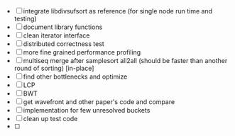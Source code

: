 - [ ] integrate libdivsufsort as reference (for single node run time and
      testing)
- [ ] document library functions
- [ ] clean iterator interface
- [ ] distributed correctness test
- [ ] more fine grained performance profiling
- [ ] multiseq merge after samplesort all2all (should be faster than another
      round of sorting) [in-place]
- [ ] find other bottlenecks and optimize
- [ ] LCP
- [ ] BWT
- [ ] get wavefront and other paper's code and compare
- [ ] implementation for few unresolved buckets
- [ ] clean up test code
- [ ] 

